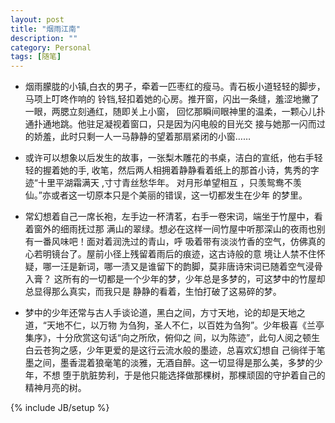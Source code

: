```yaml
---
layout: post
title: "烟雨江南"
description: ""
category: Personal
tags: [随笔]
---
```

-  烟雨朦胧的小镇,白衣的男子，牵着一匹枣红的瘦马。青石板小道轻轻的脚步，马项上叮咚作响的
   铃铛,轻扣着她的心房。推开窗，闪出一条缝，羞涩地撇了一眼，两腮立刻通红，随即关上小窗，
   回忆那瞬间眼神里的温柔，一颗心儿扑通扑通地跳。他驻足凝视着窗口，只是因为闪电般的目光交
   接与她那一闪而过的娇羞，此时只剩一人一马静静的望着那扇紧闭的小窗……

-  或许可以想象以后发生的故事，一张梨木雕花的书桌，洁白的宣纸，他右手轻轻的握着她的手,
   收笔，然后两人相拥着静静看着纸上的那首小诗，隽秀的字迹“十里平湖霜满天 ,寸寸青丝愁华年。
   对月形单望相互 ，只羡鸳鸯不羡仙。”亦或者这一切原本只是个美丽的错误，这一切都发生在少年
   的梦里。

-  常幻想着自己一席长袍，左手边一杯清茗，右手一卷宋词，端坐于竹屋中，看着窗外的细雨抚过那
   满山的翠绿。想必在这样一间竹屋中听那深山的夜雨也别有一番风味吧！面对着润洗过的青山，呼
   吸着带有淡淡竹香的空气，仿佛真的心若明镜台了。屋前小径上残留着雨后的痕迹，这古诗般的意
   境让人禁不住怀疑，哪一汪是新词，哪一渍又是谁留下的韵脚，莫非唐诗宋词已随着空气浸骨入膏？
   这所有的一切都是一个少年的梦，少年总是多梦的，可这梦中的竹屋却总显得那么真实，而我只是
   静静的看着，生怕打破了这易碎的梦。

-  梦中的少年还常与古人手谈论道，黑白之间，方寸天地，论的却是天地之道，“天地不仁，以万物
   为刍狗，圣人不仁，以百姓为刍狗”。少年极喜《兰亭集序》，十分欣赏这句话“向之所欣，俯仰之
   间，以为陈迹”，此句人阅之顿生白云苍狗之感，少年更爱的是这行云流水般的墨迹，总喜欢幻想自
   己徜徉于笔墨之间，墨香混着狼毫笔的淡雅，无酒自醉。这一切显得是那么美，多梦的少年，不想
   堕于肮脏势利，于是他只能选择做那棵树，那棵顽固的守护着自己的精神月亮的树。

{% include JB/setup %}
